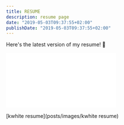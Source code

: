 ```yaml
---
title: RESUME
description: resume page
date: "2019-05-03T09:37:55+02:00"
publishDate: "2019-05-03T09:37:55+02:00"
---
```


Here's the latest version of my resume! :page_facing_up:

<embed src="/post/images/kwhite resume.pdf" type="application/pdf">

[kwhite resume](posts/images/kwhite resume)
